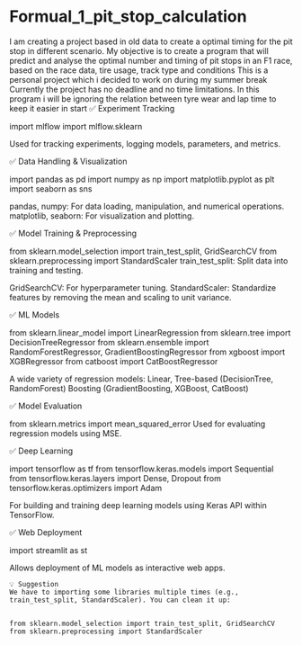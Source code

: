 # Formual_1_pit_stop_calculation
I am creating a project based in old data to create a optimal timing for the pit stop in different scenario.
My objective is to create a program that will predict and analyse the optimal number and timing of pit stops in an F1 race, based on the race data, tire usage, track type and conditions
This is a personal project which i decided to work on during my summer break Currently the project has no deadline and no time limitations.
In this program i will be ignoring the relation between tyre wear and lap time to keep it easier in start
✅ Experiment Tracking

  import mlflow
  import mlflow.sklearn
  
  Used for tracking experiments, logging models, parameters, and metrics.

✅ Data Handling & Visualization

  import pandas as pd
  import numpy as np
  import matplotlib.pyplot as plt
  import seaborn as sns
  
  pandas, numpy: For data loading, manipulation, and numerical operations.
  matplotlib, seaborn: For visualization and plotting.

✅ Model Training & Preprocessing

  from sklearn.model_selection import train_test_split, GridSearchCV
  from sklearn.preprocessing import StandardScaler
  train_test_split: Split data into training and testing.
  
  GridSearchCV: For hyperparameter tuning.
  StandardScaler: Standardize features by removing the mean and scaling to unit variance.

✅ ML Models

  from sklearn.linear_model import LinearRegression
  from sklearn.tree import DecisionTreeRegressor
  from sklearn.ensemble import RandomForestRegressor, GradientBoostingRegressor
  from xgboost import XGBRegressor
  from catboost import CatBoostRegressor
  
  A wide variety of regression models:
  Linear, Tree-based (DecisionTree, RandomForest)
  Boosting (GradientBoosting, XGBoost, CatBoost)

✅ Model Evaluation
  
  from sklearn.metrics import mean_squared_error
  Used for evaluating regression models using MSE.

✅ Deep Learning

  import tensorflow as tf
  from tensorflow.keras.models import Sequential
  from tensorflow.keras.layers import Dense, Dropout
  from tensorflow.keras.optimizers import Adam
  
  For building and training deep learning models using Keras API within TensorFlow.

✅ Web Deployment
  
  import streamlit as st
  
  Allows deployment of ML models as interactive web apps.

    💡 Suggestion
    We have to importing some libraries multiple times (e.g., train_test_split, StandardScaler). You can clean it up:
    
    
    from sklearn.model_selection import train_test_split, GridSearchCV
    from sklearn.preprocessing import StandardScaler
